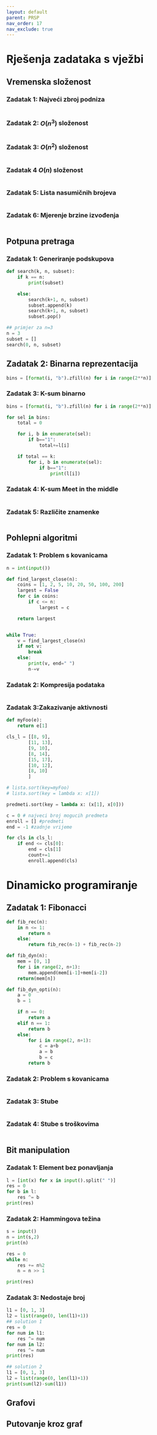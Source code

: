 ```yaml
---
layout: default
parent: PRSP
nav_order: 17
nav_exclude: true
---
```


# Rješenja zadataka s vježbi

## Vremenska složenost

### Zadatak 1: Najveći zbroj podniza

```python
```

### Zadatak 2: $O(n^3)$ složenost

```python
```

### Zadatak 3: $O(n^2)$ složenost

```python
```

### Zadatak 4 $O(n)$ složenost

```python
```

### Zadatak 5: Lista nasumičnih brojeva

```python
```

### Zadatak 6: Mjerenje brzine izvođenja

```python
```

## Potpuna pretraga

### Zadatak 1: Generiranje podskupova

```python
def search(k, n, subset):
    if k == n:
        print(subset)

    else:
        search(k+1, n, subset)
        subset.append(k)
        search(k+1, n, subset)
        subset.pop()

## primjer za n=3
n = 3 
subset = []
search(0, n, subset)
```

## Zadatak 2: Binarna reprezentacija

```python
bins = [format(i, "b").zfill(n) for i in range(2**n)]
```

### Zadatak 3: K-sum binarno

```python
bins = [format(i, "b").zfill(n) for i in range(2**n)]

for sel in bins:
    total = 0

    for i, b in enumerate(sel):
        if b=="1":
            total+=l[i]

    if total == k:
        for i, b in enumerate(sel):
            if b=="1":
                print(l[i])
```

### Zadatak 4: K-sum Meet in the middle

```python
```

### Zadatak 5: Različite znamenke

```python
```


## Pohlepni algoritmi

### Zadatak 1: Problem s kovanicama

```python
n = int(input())

def find_largest_close(n):
    coins = [1, 2, 5, 10, 20, 50, 100, 200]
    largest = False
    for c in coins:
        if c <= n:
            largest = c

    return largest


while True:
    v = find_largest_close(n)
    if not v:
        break
    else:
        print(v, end=" ")
        n-=v 
```

### Zadatak 2: Kompresija podataka

```python
```

### Zadatak 3:Zakazivanje aktivnosti

```python
def myFoo(e):
    return e[1]

cls_l = [[8, 9],
        [11, 13],
        [9, 10],
        [8, 14],
        [15, 17],
        [10, 12],
        [8, 10]
        ]

# lista.sort(key=myFoo)
# lista.sort(key = lambda x: x[1])

predmeti.sort(key = lambda x: (x[1], x[0]))

c = 0 # najveci broj mogucih predmeta
enroll = [] #predmeti
end = -1 #zadnje vrijeme

for cls in cls_l:
    if end <= cls[0]:
        end = cls[1]
        count+=1
        enroll.append(cls)
```

# Dinamicko programiranje 

## Zadatak 1: Fibonacci

```python
def fib_rec(n):
    in n <= 1:
        return n
    else:
        return fib_rec(n-1) + fib_rec(n-2)
```

```python
def fib_dyn(n):
    mem = [0, 1]
    for i in range(2, n+1):
        mem.append(mem[i-1]+mem[i-2])
    return(mem[n])
```

```python
def fib_dyn_opti(n):
    a = 0
    b = 1

    if n == 0:
        return a
    elif n == 1:
        return b
    else:
        for i in range(2, n+1):
            c = a+b
            a = b
            b = c
        return b
```

### Zadatak 2: Problem s kovanicama

```python

```

### Zadatak 3: Stube

```python

```

### Zadatak 4: Stube s troškovima

```python

```

## Bit manipulation

### Zadatak 1: Element bez ponavljanja

```python
l = [int(x) for x in input().split(" ")]
res = 0
for b in l:
    res ^= b
print(res)
```

### Zadatak 2: Hammingova težina

```python
s = input()
n = int(s,2)
print(n)

res = 0
while n:
    res += n%2
    n = n >> 1

print(res)
```

### Zadatak 3: Nedostaje broj

```python
l1 = [0, 1, 3]
l2 = list(range(0, len(l1)+1))
## solution 1
res = 0
for num in l1:
    res ^= num
for num in l2:
    res ^= num
print(res)

## solution 2
l1 = [0, 1, 3]
l2 = list(range(0, len(l1)+1))
print(sum(l2)-sum(l1))
```

## Grafovi


## Putovanje kroz graf

